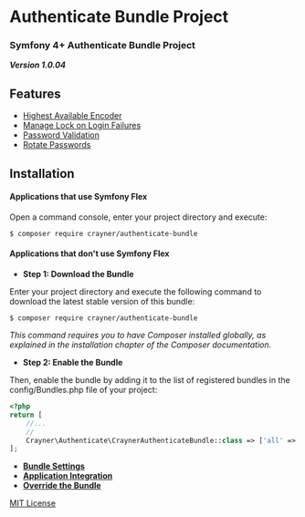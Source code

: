 # Authenticate Bundle Project
### Symfony 4+ Authenticate Bundle Project

___Version 1.0.04___

## Features
* [Highest Available Encoder](Documents/HighestAvailabelEncoder.md)
* [Manage Lock on Login Failures](Documents/ManageFailures.md)
* [Password Validation](Documents/PasswordValidation.md)
* [Rotate Passwords](Documents/RotatePasswords.md)

## Installation
#### Applications that use Symfony Flex
Open a command console, enter your project directory and execute:

```$ composer require crayner/authenticate-bundle```

#### Applications that don't use Symfony Flex
* __Step 1: Download the Bundle__

Enter your project directory and execute the following command to download the latest stable version of this bundle:

```$ composer require crayner/authenticate-bundle```

_This command requires you to have Composer installed globally, as explained in the installation chapter of the Composer documentation._

* __Step 2: Enable the Bundle__

Then, enable the bundle by adding it to the list of registered bundles in the config/Bundles.php file of your project:
```php
<?php
return [
    //...
    //
    Crayner\Authenticate\CraynerAuthenticateBundle::class => ['all' => true],
];
```
* __[Bundle Settings](Documents/BundleSettings.md)__
* __[Application Integration](Documents/AppIntegration.md)__
* __<a href="https://symfony.com/doc/master/bundles/override.html" target="_blank">Override the Bundle</a>__

[MIT License](LICENSE.md)
